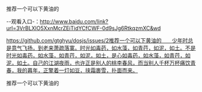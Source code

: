 推荐一个可以下黄油的

--观看入口-：http://www.baidu.com/link?url=3VrBLXlO5XxnMcrZEiTidYCfCWF-0d9sJg6RtkqzmXC&wd

https://github.com/gtghyu/dosjs/issues/2推荐一个可以下黄油的　　少年时总是意气飞扬，到老来萧疏落寞。时光如毒药，如水藻，如青荇，如泥，如土。不是时光如毒药，如水藻，如青荇，如泥，如土，是心如毒药，如水藻，如青荇，如泥，如土。自己的江湖夜雨，也许正是别人的桃李春风，而当别人千杯万杯痛饮青春，我的暮年，正擎着一灯如豆，挟霜裹雪，扑面而来。

推荐一个可以下黄油的
